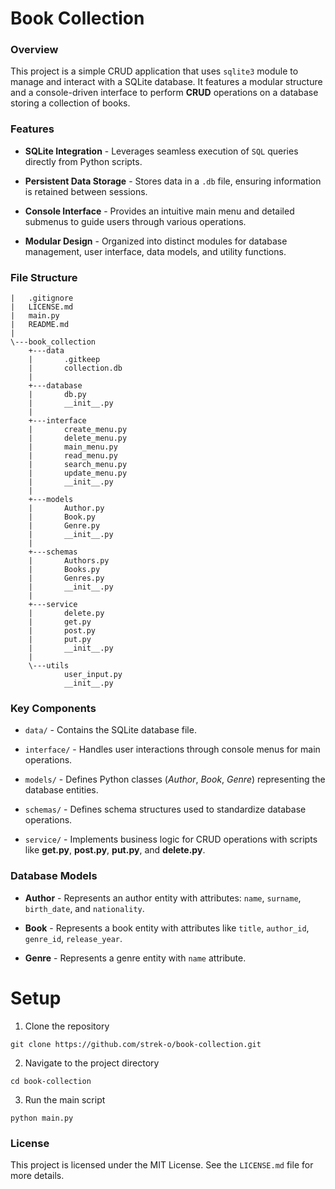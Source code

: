 # Book Collection

### Overview

This project is a simple CRUD application that uses `sqlite3` module to manage and interact with a SQLite database. It features a modular structure and a console-driven interface to perform **CRUD** operations on a database storing a collection of books.

### Features

- **SQLite Integration** - Leverages seamless execution of `SQL` queries directly from Python scripts.

- **Persistent Data Storage** - Stores data in a `.db` file, ensuring information is retained between sessions.

- **Console Interface** - Provides an intuitive main menu and detailed submenus to guide users through various operations.

- **Modular Design** - Organized into distinct modules for database management, user interface, data models, and utility functions.

### File Structure

```
|   .gitignore
|   LICENSE.md
|   main.py
|   README.md
|
\---book_collection
    +---data
    |       .gitkeep
    |       collection.db
    |
    +---database
    |       db.py
    |       __init__.py
    |
    +---interface
    |       create_menu.py
    |       delete_menu.py
    |       main_menu.py
    |       read_menu.py
    |       search_menu.py
    |       update_menu.py
    |       __init__.py
    |
    +---models
    |       Author.py
    |       Book.py
    |       Genre.py
    |       __init__.py
    |
    +---schemas
    |       Authors.py
    |       Books.py
    |       Genres.py
    |       __init__.py
    |
    +---service
    |       delete.py
    |       get.py
    |       post.py
    |       put.py
    |       __init__.py
    |
    \---utils
            user_input.py
            __init__.py
```

### Key Components

- `data/` - Contains the SQLite database file.

- `interface/` - Handles user interactions through console menus for main operations.

- `models/` - Defines Python classes (_Author_, _Book_, _Genre_) representing the database entities.

- `schemas/` - Defines schema structures used to standardize database operations.

- `service/` - Implements business logic for CRUD operations with scripts like **get.py**, **post.py**, **put.py**, and **delete.py**.

### Database Models

- **Author** - Represents an author entity with attributes: `name`, `surname`, `birth_date`, and `nationality`.

- **Book** - Represents a book entity with attributes like `title`, `author_id`, `genre_id`, `release_year`.

- **Genre** - Represents a genre entity with `name` attribute.

# Setup

1. Clone the repository

```
git clone https://github.com/strek-o/book-collection.git
```

2. Navigate to the project directory

```
cd book-collection
```

3. Run the main script

```
python main.py
```

### License

This project is licensed under the MIT License. See the `LICENSE.md` file for more details.

